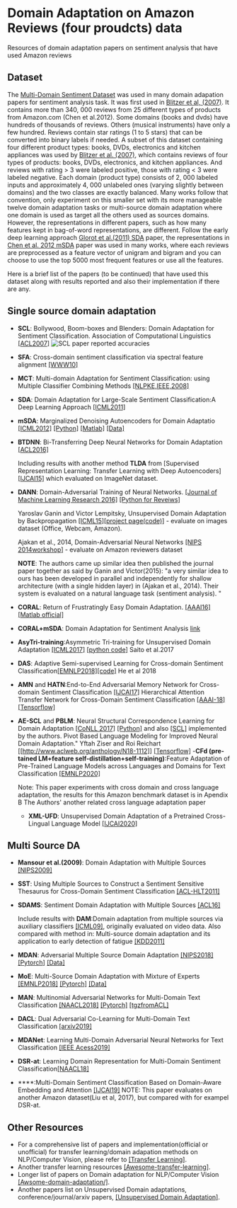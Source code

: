 # Domain Adaptation on Amazon Reviews (four proudcts) data
Resources of domain adaptation papers on sentiment analysis that have used Amazon reviews

## Dataset
The [Multi-Domain Sentiment Dataset](https://www.cs.jhu.edu/~mdredze/datasets/sentiment/) was used in many domain adapation papers for sentiment analysis task.  It was first used in [Blitzer et al, (2007)](https://www.cs.jhu.edu/~mdredze/publications/sentiment_acl07.pdf). It contains more than 340, 000 reviews from 25 different types of products from Amazon.com (Chen et al.2012). Some domains (books and dvds) have hundreds of thousands of reviews. Others (musical instruments) have only a few hundred. Reviews contain star ratings (1 to 5 stars) that can be converted into binary labels if needed.  A subset of this dataset containing
four different product types: books, DVDs, electronics and kitchen appliances was used by [Blitzer et al. (2007)](https://www.cs.jhu.edu/~mdredze/publications/sentiment_acl07.pdf), which contains reviews of four types of products: books, DVDs, electronics, and kitchen appliances. And reviews with rating > 3 were labeled
positive, those with rating < 3 were labeled negative. Each domain (product type) consists of 2, 000 labeled inputs and approximately 4, 000 unlabeled ones (varying slightly between domains) and the two classes are exactly balanced.  Many works follow that convention, only experiment on this smaller set with its more manageable twelve domain adaptation tasks or multi-source domain adaptation where one domain is used as target all the others used as sources domains.  However,  the representations in different papers, such as how many features kept in bag-of-word representations, are different. Follow the early deep learning approach [Glorot et al.(2011) SDA](http://www.icml-2011.org/papers/342_icmlpaper.pdf) paper, the representations in [Chen et al. 2012 mSDA](http://www.cs.cornell.edu/~kilian/papers/msdadomain.pdf) paper was used in many works, where each reviews are preprocessed as a feature vector of unigram and bigram and you can choose to use the top 5000 most frequent features or use all the features.

Here is a brief list of the papers (to be continued) that have used this dataset along with results reported and also their implementation if there are any.

## Single source domain adaptation
- **SCL**: Bollywood, Boom-boxes and Blenders: Domain Adaptation for Sentiment Classification. Association of Computational Linguistics [[ACL2007]](https://www.cs.jhu.edu/~mdredze/publications/sentiment_acl07.pdf)
![SCL paper reported accuracies](link-to-image)

- **SFA**: Cross-domain sentiment classification via spectral feature alignment [[WWW10]](https://dl.acm.org/citation.cfm?doid=1772690.1772767)
- **MCT**: Multi-domain Adaptation for Sentiment Classification: using Multiple
Classifier Combining Methods [[NLPKE,IEEE,2008]](https://ieeexplore.ieee.org/document/4906772/metrics#metrics)

- **SDA**: Domain Adaptation for Large-Scale Sentiment Classification:A Deep Learning Approach
[[ICML2011]](http://www.icml-2011.org/papers/342_icmlpaper.pdf)
- **mSDA**: Marginalized Denoising Autoencoders for Domain Adaptatio [[ICML2012]](http://www.cs.cornell.edu/~kilian/papers/msdadomain.pdf) 
[[Python]]()
[[Matlab]]()
[[Data]]()
- **BTDNN**: Bi-Transferring Deep Neural Networks for Domain Adaptation [[ACL2016]](https://www.aclweb.org/anthology/P16-1031/) 

   Including results with another method **TLDA** from [Supervised Representation Learning:
Transfer Learning with Deep Autoencoders][[IJCAI15]](http://www.intsci.ac.cn/users/zhuangfuzhen/paper/IJCAI15-578.pdf) which evaluated on ImageNet dataset.
- **DANN**: Domain-Adversarial Training of Neural Networks. [[Journal of Machine Learning Research 2016]](http://jmlr.org/papers/v17/15-239.html)
[[Python for Reveiws]](https://github.com/GRAAL-Research/domain_adversarial_neural_network)

    Yaroslav Ganin and Victor Lempitsky, Unsupervised Domain Adaptation by Backpropagation [[ICML15]](http://sites.skoltech.ru/compvision/projects/grl/files/paper.pdf)[[project page(code)]](http://sites.skoltech.ru/compvision/projects/grl/) - evaluate on images dataset (Office, Webcam, Amazon).

    Ajakan et al., 2014, Domain-Adversarial Neural Networks [[NIPS 2014workshop]](https://arxiv.org/abs/1412.4446) - evaluate on Amazon reviewers dataset

    **NOTE**: The authors came up similar idea then published the journal paper together as said by Ganin and Victor(2015): "a very
similar idea to ours has been developed in parallel and independently for shallow architecture (with a single hidden
layer) in (Ajakan et al., 2014). Their system is evaluated
on a natural language task (sentiment analysis). "

- **CORAL**: Return of Frustratingly Easy Domain Adaptation. [[AAAI16]](http://www.aaai.org/ocs/index.php/AAAI/AAAI16/paper/download/12443/11842) [[Matlab official]](https://github.com/VisionLearningGroup/CORAL)
- **CORAL+mSDA**: Domain Adaptation for Sentiment Analysis [link](https://ashkamath.github.io/projects/Dom_ad/)
- **AsyTri-training**:Asymmetric Tri-training for Unsupervised Domain Adaptation [[ICML2017]](https://arxiv.org/pdf/1702.08400.pdf) [[python code]](https://github.com/ksaito-ut/atda) Saito et al.2017
- **DAS**: Adaptive Semi-supervised Learning for Cross-domain Sentiment Classification[[EMNLP2018]](https://arxiv.org/pdf/1702.08400.pdf)[[code]](https://github.com/ruidan/DAS) He et al 2018
- **AMN** and **HATN**:End-to-End Adversarial Memory Network for Cross-domain Sentiment
Classification [[IJCAI17]](https://www.ijcai.org/proceedings/2017/0311.pdf)
Hierarchical Attention Transfer Network for Cross-Domain Sentiment Classification [[AAAI-18]](https://www.aaai.org/ocs/index.php/AAAI/AAAI18/paper/view/16873/16149)
[[Tensorflow]](https://github.com/hsqmlzno1/HATN)
- **AE-SCL** and **PBLM**: Neural Structural Correspondence Learning for Domain Adaptation [[CoNLL 2017]](https://www.aclweb.org/anthology/K/K17/K17-1040.pdf) [[Python]](https://github.com/yftah89/Neural-SCL-Domain-Adaptation) and also [[SCL]](https://github.com/yftah89/structural-correspondence-learning-SCL) implemented by the authors.
Pivot Based Language Modeling for Improved Neural Domain Adaptation." Yftah Ziser and Roi Reichart [[http://www.aclweb.org/anthology/N18-1112]] [[Tensorflow]](https://github.com/yftah89/PBLM-Domain-Adaptation)
-**CFd (pre-tained LM+feature self-distillation+self-training)**:Feature Adaptation of Pre-Trained Language Models across Languages and Domains for Text Classification [[EMNLP2020]](https://arxiv.org/pdf/2009.11538.pdf)
    
    Note: This paper experiments with cross domain and cross language adaptation, the results for this Amazon benchmark dataset is in Apendix B
    The Authors' another related cross language adaptation paper 
    - **XML-UFD**: Unsupervised Domain Adaptation of a Pretrained Cross-Lingual Language Model [[IJCAI2020]](https://www.ijcai.org/Proceedings/2020/508)


## Multi Source DA
- **Mansour et al.(2009)**: Domain Adaptation with Multiple Sources [[NIPS2009]](https://papers.nips.cc/paper/3550-domain-adaptation-with-multiple-sources)
- **SST**: Using Multiple Sources to Construct a Sentiment Sensitive Thesaurus for Cross-Domain Sentiment Classification [[ACL-HLT2011]](https://www.aclweb.org/anthology/P11-1014/)
- **SDAMS**: Sentiment Domain Adaptation with Multiple Sources [[ACL16]](https://www.aclweb.org/anthology/P16-1029/)

    Include results with **DAM**:Domain adaptation from multiple sources via auxiliary classifiers [[ICML09]](https://dl.acm.org/citation.cfm?id=1553411), originally evaluated on video data.
    Also compared with method in: Multi-source domain adaptation and its application
to early detection of fatigue [[KDD2011]](https://dl.acm.org/citation.cfm?id=2382582)
- **MDAN**: Adversarial Multiple Source Domain Adaptation [[NIPS2018]](http://papers.nips.cc/paper/8075-adversarial-multiple-source-domain-adaptation) [[Pytorch]](https://github.com/KeiraZhao/MDAN)
[[Data]](https://github.com/KeiraZhao/MDAN)
- **MoE**: Multi-Source Domain Adaptation with Mixture of Experts 
[[EMNLP2018]](https://arxiv.org/abs/1809.02256)
[[Pytorch]](https://github.com/jiangfeng1124/transfer)
[[Data]](https://github.com/jiangfeng1124/transfer)
- **MAN**: Multinomial Adversarial Networks for Multi-Domain Text Classification [[NAACL2018]](https://www.aclweb.org/anthology/N18-1111/)
    [[Pytorch]](https://github.com/ccsasuke/man) [[tgzfromACL]](https://www.aclweb.org/anthology/attachments/N18-1111.Software.tgz)
- **DACL**: Dual Adversarial Co-Learning for Multi-Domain Text Classification [[arxiv2019]](https://arxiv.org/abs/1909.08203)
- **MDANet**: Learning Multi-Domain Adversarial Neural Networks for Text Classification [[IEEE Acess2019]](https://ieeexplore.ieee.org/document/8666710)
- **DSR-at**: Learning Domain Representation for Multi-Domain Sentiment Classification[[NAACL18]](https://leuchine.github.io/papers/naacl18sentiment.pdf)
- ****:Multi-Domain Sentiment Classification Based on Domain-Aware Embedding and Attention [[IJCAI19]](https://www.ijcai.org/Proceedings/2019/0681.pdf)
  NOTE: This paper evaluates on another Amazon dataset(Liu et al,  2017), but compared with for exampel DSR-at.
  
## Other Resources
- For a comprehensive list of papers and implementation(official or unofficial) for transfer learning/domain adapation methods on NLP/Computer Vision, please refer to [[Transfer Learning]](https://github.com/jindongwang/transferlearning).
- Another transfer learning resources [[Awesome-transfer-learning]](https://github.com/artix41/awesome-transfer-learning).
-  Longer list of papers on Domain adaptation for NLP/Computer Vision [[Awsome-domain-adaptation/]](https://github.com/zhaoxin94/awsome-domain-adaptation/blob/master/README.md).
- Another papers list on Unsupervised Domain adaptations, conference/journal/arxiv papers, [[Unsupervised Domain Adaptation]](https://github.com/barebell/DA).

